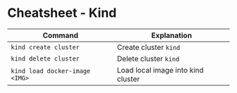 # Cheatsheet - Kind

|Command|Explanation|
|---|---|
|`kind create cluster`|Create cluster `kind`|
|`kind delete cluster`|Delete cluster `kind`|
|`kind load docker-image <IMG>`|Load local image into kind cluster|
